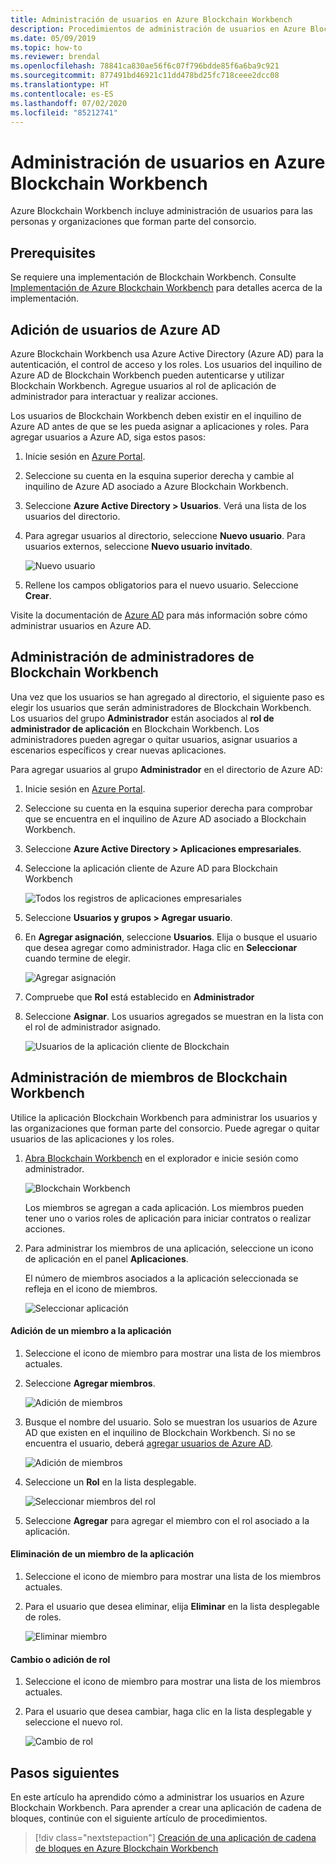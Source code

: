 ```yaml
---
title: Administración de usuarios en Azure Blockchain Workbench
description: Procedimientos de administración de usuarios en Azure Blockchain Workbench
ms.date: 05/09/2019
ms.topic: how-to
ms.reviewer: brendal
ms.openlocfilehash: 78841ca830ae56f6c07f796bdde85f6a6ba9c921
ms.sourcegitcommit: 877491bd46921c11dd478bd25fc718ceee2dcc08
ms.translationtype: HT
ms.contentlocale: es-ES
ms.lasthandoff: 07/02/2020
ms.locfileid: "85212741"
---
```

# <a name="manage-users-in-azure-blockchain-workbench"></a>Administración de usuarios en Azure Blockchain Workbench

Azure Blockchain Workbench incluye administración de usuarios para las personas y organizaciones que forman parte del consorcio.

## <a name="prerequisites"></a>Prerequisites

Se requiere una implementación de Blockchain Workbench. Consulte [Implementación de Azure Blockchain Workbench](deploy.md) para detalles acerca de la implementación.

## <a name="add-azure-ad-users"></a>Adición de usuarios de Azure AD

Azure Blockchain Workbench usa Azure Active Directory (Azure AD) para la autenticación, el control de acceso y los roles. Los usuarios del inquilino de Azure AD de Blockchain Workbench pueden autenticarse y utilizar Blockchain Workbench. Agregue usuarios al rol de aplicación de administrador para interactuar y realizar acciones.

Los usuarios de Blockchain Workbench deben existir en el inquilino de Azure AD antes de que se les pueda asignar a aplicaciones y roles. Para agregar usuarios a Azure AD, siga estos pasos:

1.  Inicie sesión en [Azure Portal](https://portal.azure.com).
2.  Seleccione su cuenta en la esquina superior derecha y cambie al inquilino de Azure AD asociado a Azure Blockchain Workbench.
3.  Seleccione **Azure Active Directory > Usuarios**. Verá una lista de los usuarios del directorio.
4.  Para agregar usuarios al directorio, seleccione **Nuevo usuario**. Para usuarios externos, seleccione **Nuevo usuario invitado**.

    ![Nuevo usuario](./media/manage-users/add-ad-user.png)

5.  Rellene los campos obligatorios para el nuevo usuario. Seleccione **Crear**.

Visite la documentación de [Azure AD](../../active-directory/fundamentals/add-users-azure-active-directory.md) para más información sobre cómo administrar usuarios en Azure AD.

## <a name="manage-blockchain-workbench-administrators"></a>Administración de administradores de Blockchain Workbench

Una vez que los usuarios se han agregado al directorio, el siguiente paso es elegir los usuarios que serán administradores de Blockchain Workbench. Los usuarios del grupo **Administrador** están asociados al **rol de administrador de aplicación** en Blockchain Workbench. Los administradores pueden agregar o quitar usuarios, asignar usuarios a escenarios específicos y crear nuevas aplicaciones.

Para agregar usuarios al grupo **Administrador** en el directorio de Azure AD:

1.  Inicie sesión en [Azure Portal](https://portal.azure.com).
2.  Seleccione su cuenta en la esquina superior derecha para comprobar que se encuentra en el inquilino de Azure AD asociado a Blockchain Workbench.
3.  Seleccione **Azure Active Directory > Aplicaciones empresariales**.
4.  Seleccione la aplicación cliente de Azure AD para Blockchain Workbench
    
    ![Todos los registros de aplicaciones empresariales](./media/manage-users/select-blockchain-client-app.png)

5.  Seleccione **Usuarios y grupos > Agregar usuario**.
6.  En **Agregar asignación**, seleccione **Usuarios**. Elija o busque el usuario que desea agregar como administrador. Haga clic en **Seleccionar** cuando termine de elegir.

    ![Agregar asignación](./media/manage-users/add-user-assignment.png)

9.  Compruebe que **Rol** está establecido en **Administrador**
10. Seleccione **Asignar**. Los usuarios agregados se muestran en la lista con el rol de administrador asignado.

    ![Usuarios de la aplicación cliente de Blockchain](./media/manage-users/blockchain-admin-list.png)

## <a name="managing-blockchain-workbench-members"></a>Administración de miembros de Blockchain Workbench

Utilice la aplicación Blockchain Workbench para administrar los usuarios y las organizaciones que forman parte del consorcio. Puede agregar o quitar usuarios de las aplicaciones y los roles.

1. [Abra Blockchain Workbench](deploy.md#blockchain-workbench-web-url) en el explorador e inicie sesión como administrador.

    ![Blockchain Workbench](./media/manage-users/blockchain-workbench-applications.png)

    Los miembros se agregan a cada aplicación. Los miembros pueden tener uno o varios roles de aplicación para iniciar contratos o realizar acciones.

2. Para administrar los miembros de una aplicación, seleccione un icono de aplicación en el panel **Aplicaciones**.

    El número de miembros asociados a la aplicación seleccionada se refleja en el icono de miembros.

    ![Seleccionar aplicación](./media/manage-users/blockchain-workbench-select-application.png)


#### <a name="add-member-to-application"></a>Adición de un miembro a la aplicación

1. Seleccione el icono de miembro para mostrar una lista de los miembros actuales.
2. Seleccione **Agregar miembros**.

    ![Adición de miembros](./media/manage-users/application-add-members.png)

3. Busque el nombre del usuario.  Solo se muestran los usuarios de Azure AD que existen en el inquilino de Blockchain Workbench. Si no se encuentra el usuario, deberá [agregar usuarios de Azure AD](#add-azure-ad-users).

    ![Adición de miembros](./media/manage-users/find-user.png)

4. Seleccione un **Rol** en la lista desplegable.

    ![Seleccionar miembros del rol](./media/manage-users/application-select-role.png)

5. Seleccione **Agregar** para agregar el miembro con el rol asociado a la aplicación.

#### <a name="remove-member-from-application"></a>Eliminación de un miembro de la aplicación

1. Seleccione el icono de miembro para mostrar una lista de los miembros actuales.
2. Para el usuario que desea eliminar, elija **Eliminar** en la lista desplegable de roles.

    ![Eliminar miembro](./media/manage-users/application-remove-member.png)

#### <a name="change-or-add-role"></a>Cambio o adición de rol

1. Seleccione el icono de miembro para mostrar una lista de los miembros actuales.
2. Para el usuario que desea cambiar, haga clic en la lista desplegable y seleccione el nuevo rol.

    ![Cambio de rol](./media/manage-users/application-change-role.png)

## <a name="next-steps"></a>Pasos siguientes

En este artículo ha aprendido cómo a administrar los usuarios en Azure Blockchain Workbench. Para aprender a crear una aplicación de cadena de bloques, continúe con el siguiente artículo de procedimientos.

> [!div class="nextstepaction"]
> [Creación de una aplicación de cadena de bloques en Azure Blockchain Workbench](create-app.md)
